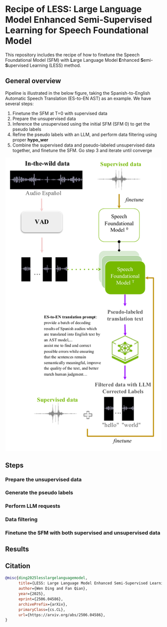 # Recipe of LESS: Large Language Model Enhanced Semi-Supervised Learning for Speech Foundational Model

This repository includes the recipe of how to finetune the Speech Foundational Model (SFM) with **L**arge Language Model **E**nhanced **S**emi-**S**upervised Learning (LESS) method.  

## General overview

Pipeline is illustrated in the below figure, taking the Spanish-to-English Automatic Speech Translation (ES-to-EN AST) as an example.  We have several steps: 

 1. Finetune the SFM at T=0 with supervised  data
 2. Prepare the unsupervised data 
 3. Inference the unsupervised using the initial SFM (SFM 0) to get the pseudo labels
 4. Refine the pseudo labels with an LLM, and perform data filtering using proper **hypo_wer**
 5. Combine the supervised data and pseudo-labeled unsupervised data together, and finetune the SFM. Go step 3 and iterate until converge
 
 <p align="center">
  <img src="assets/less_pipeline.pdf" width="800"/>
</p>

## Steps
### Prepare the unsupervised data
### Generate the pseudo labels
### Perform LLM requests
### Data filtering
### Finetune the SFM with both supervised and unsupervised data

## Results
## Citation
``` bibtex
@misc{ding2025lesslargelanguagemodel,
      title={LESS: Large Language Model Enhanced Semi-Supervised Learning for Speech Foundational Models}, 
      author={Wen Ding and Fan Qian},
      year={2025},
      eprint={2506.04586},
      archivePrefix={arXiv},
      primaryClass={cs.CL},
      url={https://arxiv.org/abs/2506.04586}, 
}

